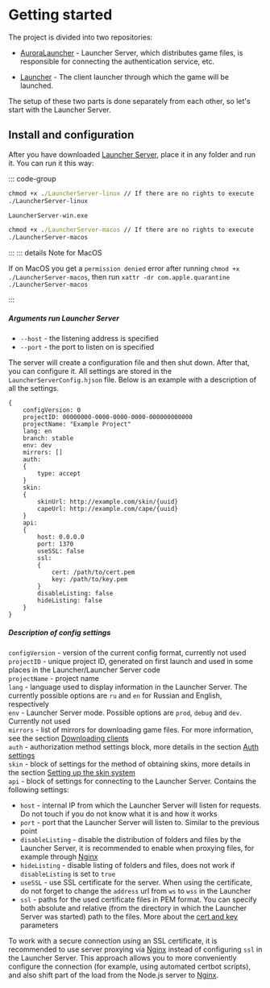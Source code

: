# Getting started

The project is divided into two repositories:

- [AuroraLauncher](https://github.com/AuroraTeam/AuroraLauncher) - Launcher Server, which distributes game files, is responsible for connecting the authentication service, etc.

- [Launcher](https://github.com/AuroraTeam/Launcher) - The client launcher through which the game will be launched.

The setup of these two parts is done separately from each other, so let's start with the Launcher Server.

## Install and configuration

After you have downloaded [Launcher Server](https://github.com/AuroraTeam/AuroraLauncher/releases), place it in any folder and run it.
You can run it this way:

::: code-group

```cmd [Linux]
chmod +x ./LauncherServer-linux // If there are no rights to execute
./LauncherServer-linux
```

```cmd [Windows]
LauncherServer-win.exe
```

```cmd [MacOS]
chmod +x ./LauncherServer-macos // If there are no rights to execute
./LauncherServer-macos
```

:::
::: details Note for MacOS

If on MacOS you get a `permission denied` error after running `chmod +x ./LauncherServer-macos`, then run `xattr -dr com.apple.quarantine ./LauncherServer-macos`

:::


##### Arguments run Launcher Server

- `--host` - the listening address is specified
- `--port` - the port to listen on is specified

The server will create a configuration file and then shut down.
After that, you can configure it.
All settings are stored in the `LauncherServerConfig.hjson` file.
Below is an example with a description of all the settings.

```hjson [LauncherServerConfig.hjson]
{
    configVersion: 0
    projectID: 00000000-0000-0000-0000-000000000000
    projectName: "Example Project"
    lang: en
    branch: stable
    env: dev
    mirrors: []
    auth:
    {
        type: accept
    }
    skin:
    {
        skinUrl: http://example.com/skin/{uuid}
        capeUrl: http://example.com/cape/{uuid}
    }
    api:
    {
        host: 0.0.0.0
        port: 1370
        useSSL: false
        ssl:
        {
            cert: /path/to/cert.pem
            key: /path/to/key.pem
        }
        disableListing: false
        hideListing: false
    }
}

```

##### Description of config settings

`configVersion` - version of the current config format, currently not used\
`projectID` - unique project ID, generated on first launch and used in some places in the Launcher/Launcher Server code\
`projectName` - project name\
`lang` - language used to display information in the Launcher Server. The currently possible options are `ru` and `en` for Russian and English, respectively\
`env` - Launcher Server mode. Possible options are `prod`, `debug` and `dev`. Currently not used\
`mirrors` - list of mirrors for downloading game files. For more information, see the section [Downloading clients](clients.md)\
`auth` - authorization method settings block, more details in the section [Auth settings](auth.md)\
`skin` - block of settings for the method of obtaining skins, more details in the section [Setting up the skin system](system-skin.md)\
`api` - block of settings for connecting to the Launcher Server. Contains the following settings:

- `host` - internal IP from which the Launcher Server will listen for requests. Do not touch if you do not know what it is and how it works
- `port` - port that the Launcher Server will listen to. Similar to the previous point
- `disableListing` - disable the distribution of folders and files by the Launcher Server, it is recommended to enable when proxying files, for example through [Nginx](nginx.md)
- `hideListing` - disable listing of folders and files, does not work if `disableListing` is set to `true`
- `useSSL` - use SSL certificate for the server. When using the certificate, do not forget to change the `address` url from `ws` to `wss` in the Launcher
- `ssl` - paths for the used certificate files in PEM format. You can specify both absolute and relative (from the directory in which the Launcher Server was started) path to the files. More about the [cert and key](https://nodejs.org/api/tls.html#tls_tls_createsecurecontext_options) parameters

To work with a secure connection using an SSL certificate, it is recommended to use server proxying via [Nginx](nginx.md) instead of configuring `ssl` in the Launcher Server. This approach allows you to more conveniently configure the connection (for example, using automated certbot scripts), and also shift part of the load from the Node.js server to [Nginx](nginx.md).
